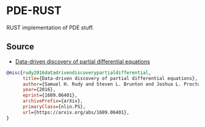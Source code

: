 # PDE-RUST
RUST implementation of PDE stuff.

## Source

- [Data-driven discovery of partial differential equations](https://arxiv.org/abs/1609.06401)

```bibtex
@misc{rudy2016datadrivendiscoverypartialdifferential,
      title={Data-driven discovery of partial differential equations}, 
      author={Samuel H. Rudy and Steven L. Brunton and Joshua L. Proctor and J. Nathan Kutz},
      year={2016},
      eprint={1609.06401},
      archivePrefix={arXiv},
      primaryClass={nlin.PS},
      url={https://arxiv.org/abs/1609.06401}, 
}
```
